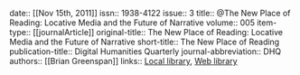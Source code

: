 date:: [[Nov 15th, 2011]]
issn:: 1938-4122
issue:: 3
title:: @The New Place of Reading: Locative Media and the Future of Narrative
volume:: 005
item-type:: [[journalArticle]]
original-title:: The New Place of Reading: Locative Media and the Future of Narrative
short-title:: The New Place of Reading
publication-title:: Digital Humanities Quarterly
journal-abbreviation:: DHQ
authors:: [[Brian Greenspan]]
links:: [Local library](zotero://select/groups/2386895/items/JDJCNJ72), [Web library](https://www.zotero.org/groups/2386895/items/JDJCNJ72)
